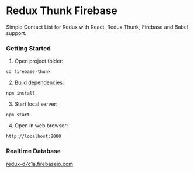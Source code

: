 # Redux Thunk Firebase
Simple Contact List for Redux with React, Redux Thunk, Firebase and Babel support.

### Getting Started

1. Open project folder:
```
cd firebase-thunk
```

2. Build dependencies:
```
npm install
```

3. Start local server:
```
npm start
```

4. Open in web browser:
```
http://localhost:8080
```

### Realtime Database
[redux-d7c1a.firebaseio.com](https://redux-d7c1a.firebaseio.com/)

